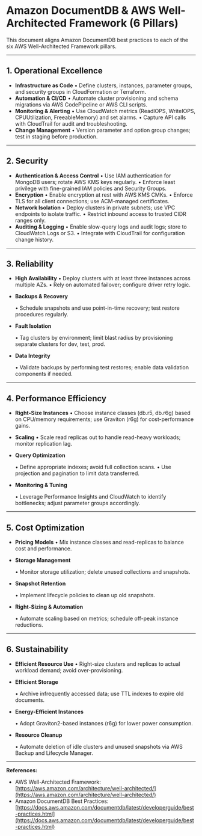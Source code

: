 # Amazon DocumentDB & AWS Well-Architected Framework (6 Pillars)

This document aligns Amazon DocumentDB best practices to each of the six AWS Well-Architected Framework pillars.

---

## 1. Operational Excellence

* **Infrastructure as Code**
  • Define clusters, instances, parameter groups, and security groups in CloudFormation or Terraform.
* **Automation & CI/CD**
  • Automate cluster provisioning and schema migrations via AWS CodePipeline or AWS CLI scripts.
* **Monitoring & Alerting**
  • Use CloudWatch metrics (ReadIOPS, WriteIOPS, CPUUtilization, FreeableMemory) and set alarms.
  • Capture API calls with CloudTrail for audit and troubleshooting.
* **Change Management**
  • Version parameter and option group changes; test in staging before production.

---

## 2. Security

* **Authentication & Access Control**
  • Use IAM authentication for MongoDB users; rotate AWS KMS keys regularly.
  • Enforce least privilege with fine-grained IAM policies and Security Groups.
* **Encryption**
  • Enable encryption at rest with AWS KMS CMKs.
  • Enforce TLS for all client connections; use ACM-managed certificates.
* **Network Isolation**
  • Deploy clusters in private subnets; use VPC endpoints to isolate traffic.
  • Restrict inbound access to trusted CIDR ranges only.
* **Auditing & Logging**
  • Enable slow-query logs and audit logs; store to CloudWatch Logs or S3.
  • Integrate with CloudTrail for configuration change history.

---

## 3. Reliability

* **High Availability**
  • Deploy clusters with at least three instances across multiple AZs.
  • Rely on automated failover; configure driver retry logic.
* **Backups & Recovery**

  • Schedule snapshots and use point-in-time recovery; test restore procedures regularly.
* **Fault Isolation**

  • Tag clusters by environment; limit blast radius by provisioning separate clusters for dev, test, prod.
* **Data Integrity**

  • Validate backups by performing test restores; enable data validation components if needed.

---

## 4. Performance Efficiency

* **Right-Size Instances**
  • Choose instance classes (db.r5, db.r6g) based on CPU/memory requirements; use Graviton (r6g) for cost-performance gains.
* **Scaling**
  • Scale read replicas out to handle read-heavy workloads; monitor replication lag.
* **Query Optimization**

  • Define appropriate indexes; avoid full collection scans.
  • Use projection and pagination to limit data transferred.
* **Monitoring & Tuning**

  • Leverage Performance Insights and CloudWatch to identify bottlenecks; adjust parameter groups accordingly.

---

## 5. Cost Optimization

* **Pricing Models**
  • Mix instance classes and read-replicas to balance cost and performance.
* **Storage Management**

  • Monitor storage utilization; delete unused collections and snapshots.
* **Snapshot Retention**

  • Implement lifecycle policies to clean up old snapshots.
* **Right-Sizing & Automation**

  • Automate scaling based on metrics; schedule off-peak instance reductions.

---

## 6. Sustainability

* **Efficient Resource Use**
  • Right-size clusters and replicas to actual workload demand; avoid over-provisioning.
* **Efficient Storage**

  • Archive infrequently accessed data; use TTL indexes to expire old documents.
* **Energy-Efficient Instances**

  • Adopt Graviton2-based instances (r6g) for lower power consumption.
* **Resource Cleanup**

  • Automate deletion of idle clusters and unused snapshots via AWS Backup and Lifecycle Manager.

---

**References:**

* AWS Well-Architected Framework: [https://aws.amazon.com/architecture/well-architected/](https://aws.amazon.com/architecture/well-architected/)
* Amazon DocumentDB Best Practices: [https://docs.aws.amazon.com/documentdb/latest/developerguide/best-practices.html](https://docs.aws.amazon.com/documentdb/latest/developerguide/best-practices.html)
